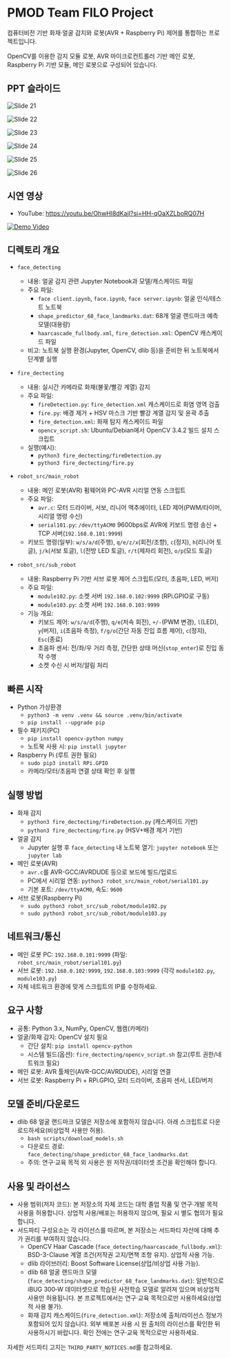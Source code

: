 # PMOD Team FILO Project
컴퓨터비전 기반 화재·얼굴 감지와 로봇(AVR + Raspberry Pi) 제어를 통합하는 프로젝트입니다.

OpenCV를 이용한 감지 모듈 로봇, AVR 마이크로컨트롤러 기반 메인 로봇, Raspberry Pi 기반 모듈, 메인 로봇으로 구성되어 있습니다.

## PPT 슬라이드

![Slide 21](docs/portfolio/PORTFOLIO_slide-21.png)

![Slide 22](docs/portfolio/PORTFOLIO_slide-22.png)

![Slide 23](docs/portfolio/PORTFOLIO_slide-23.png)

![Slide 24](docs/portfolio/PORTFOLIO_slide-24.png)

![Slide 25](docs/portfolio/PORTFOLIO_slide-25.png)

![Slide 26](docs/portfolio/PORTFOLIO_slide-26.png)

## 시연 영상

- YouTube: https://youtu.be/OhwHl8dKajI?si=HH-qOaXZLboRQ07H

[![Demo Video](https://img.youtube.com/vi/OhwHl8dKajI/hqdefault.jpg)](https://youtu.be/OhwHl8dKajI?si=HH-qOaXZLboRQ07H)

## 디렉토리 개요

- `face_detecting`
  - 내용: 얼굴 감지 관련 Jupyter Notebook과 모델/캐스케이드 파일
  - 주요 파일:
    - `face client.ipynb`, `face.ipynb`, `face server.ipynb`: 얼굴 인식/테스트 노트북
    - `shape_predictor_68_face_landmarks.dat`: 68개 얼굴 랜드마크 예측 모델(대용량)
    - `haarcascade_fullbody.xml`, `fire_detection.xml`: OpenCV 캐스케이드 파일
  - 비고: 노트북 실행 환경(Jupyter, OpenCV, dlib 등)을 준비한 뒤 노트북에서 단계별 실행

- `fire_dectecting`
  - 내용: 실시간 카메라로 화재(불꽃/빨강 계열) 감지
  - 주요 파일:
    - `fireDetection.py`: `fire_detection.xml` 캐스케이드로 화염 영역 검출
    - `fire.py`: 배경 제거 + HSV 마스크 기반 빨강 계열 감지 및 윤곽 추출
    - `fire_detection.xml`: 화재 탐지 캐스케이드 파일
    - `opencv_script.sh`: Ubuntu/Debian에서 OpenCV 3.4.2 빌드 설치 스크립트
  - 실행(예시):
    - `python3 fire_dectecting/fireDetection.py`
    - `python3 fire_dectecting/fire.py`

- `robot_src/main_robot`
  - 내용: 메인 로봇(AVR) 펌웨어와 PC-AVR 시리얼 연동 스크립트
  - 주요 파일:
    - `avr.c`: 모터 드라이버, 서보, 리니어 액추에이터, LED 제어(PWM/타이머, 시리얼 명령 수신)
    - `serial101.py`: `/dev/ttyACM0` 9600bps로 AVR에 키보드 명령 송신 + TCP 서버(`192.168.0.101:9999`)
  - 키보드 명령(일부): `w/s/a/d`(주행), `q/e/z/x`(회전/조향), `c`(정지), `h`(리니어 토글), `j/k`(서보 토글), `l`(전방 LED 토글), `r/t`(제자리 회전), `o/p`(모드 토글)

- `robot_src/sub_robot`
  - 내용: Raspberry Pi 기반 서브 로봇 제어 스크립트(모터, 초음파, LED, 버저)
  - 주요 파일:
    - `module102.py`: 소켓 서버 `192.168.0.102:9999` (RPi.GPIO로 구동)
    - `module103.py`: 소켓 서버 `192.168.0.103:9999`
  - 기능 개요:
    - 키보드 제어: `w/s/a/d`(주행), `q/e`(저속 회전), `+/-`(PWM 변경), `l`(LED), `y`(버저), `i`(초음파 측정), `f/g/o`(간단 자동 진입 흐름 제어), `c`(정지), `Esc`(종료)
    - 초음파 센서: 전/좌/우 거리 측정, 간단한 상태 머신(`stop_enter`)로 진입 동작 수행
    - 소켓 수신 시 버저/알림 처리

## 빠른 시작

- Python 가상환경
  - `python3 -m venv .venv && source .venv/bin/activate`
  - `pip install --upgrade pip`
- 필수 패키지(PC)
  - `pip install opencv-python numpy`
  - 노트북 사용 시: `pip install jupyter`
- Raspberry Pi (루트 권한 필요)
  - `sudo pip3 install RPi.GPIO`
  - 카메라/모터/초음파 연결 상태 확인 후 실행

## 실행 방법

- 화재 감지
  - `python3 fire_dectecting/fireDetection.py` (캐스케이드 기반)
  - `python3 fire_dectecting/fire.py` (HSV+배경 제거 기반)
- 얼굴 감지
  - Jupyter 실행 후 `face_detecting` 내 노트북 열기: `jupyter notebook` 또는 `jupyter lab`
- 메인 로봇(AVR)
  - `avr.c`를 AVR-GCC/AVRDUDE 등으로 보드에 빌드/업로드
  - PC에서 시리얼 연동: `python3 robot_src/main_robot/serial101.py`
  - 기본 포트: `/dev/ttyACM0`, 속도: `9600`
- 서브 로봇(Raspberry Pi)
  - `sudo python3 robot_src/sub_robot/module102.py`
  - `sudo python3 robot_src/sub_robot/module103.py`

## 네트워크/통신

- 메인 로봇 PC: `192.168.0.101:9999` (파일: `robot_src/main_robot/serial101.py`)
- 서브 로봇: `192.168.0.102:9999`, `192.168.0.103:9999` (각각 `module102.py`, `module103.py`)
- 자체 네트워크 환경에 맞게 스크립트의 IP를 수정하세요.

## 요구 사항

- 공통: Python 3.x, NumPy, OpenCV, 웹캠(카메라)
- 얼굴/화재 감지: OpenCV 설치 필요
  - 간단 설치: `pip install opencv-python`
  - 시스템 빌드(옵션): `fire_dectecting/opencv_script.sh` 참고(루트 권한/네트워크 필요)
- 메인 로봇: AVR 툴체인(AVR-GCC/AVRDUDE), 시리얼 연결
- 서브 로봇: Raspberry Pi + RPi.GPIO, 모터 드라이버, 초음파 센서, LED/버저

## 모델 준비/다운로드

- dlib 68 얼굴 랜드마크 모델은 저장소에 포함하지 않습니다. 아래 스크립트로 다운로드하세요(비상업적 사용만 허용).
  - `bash scripts/download_models.sh`
  - 다운로드 경로: `face_detecting/shape_predictor_68_face_landmarks.dat`
  - 주의: 연구·교육 목적 외 사용은 원 저작권/데이터셋 조건을 확인해야 합니다.

## 사용 및 라이선스

- 사용 범위(저자 코드): 본 저장소의 자체 코드는 대학 졸업 작품 및 연구·개발 목적 사용을 허용합니다. 상업적 사용/배포는 허용하지 않으며, 필요 시 별도 협의가 필요합니다.
- 서드파티 구성요소는 각 라이선스를 따르며, 본 저장소는 서드파티 자산에 대해 추가 권리를 부여하지 않습니다.
  - OpenCV Haar Cascade (`face_detecting/haarcascade_fullbody.xml`): BSD-3-Clause 계열 조건(저작권 고지/면책 조항 유지). 상업적 사용 가능.
  - dlib 라이브러리: Boost Software License(상업/비상업 사용 가능).
  - dlib 68 얼굴 랜드마크 모델(`face_detecting/shape_predictor_68_face_landmarks.dat`): 일반적으로 iBUG 300‑W 데이터셋으로 학습된 사전학습 모델로 알려져 있으며 비상업적 사용만 허용됩니다. 본 프로젝트에서는 연구·교육 목적으로만 사용하세요(상업적 사용 불가).
  - 화재 감지 캐스케이드(`fire_detection.xml`): 저장소에 출처/라이선스 정보가 포함되어 있지 않습니다. 외부 배포본 사용 시 원 출처의 라이선스를 확인한 뒤 사용하시기 바랍니다. 확인 전에는 연구·교육 목적으로만 사용하세요.

자세한 서드파티 고지는 `THIRD_PARTY_NOTICES.md`를 참고하세요.
